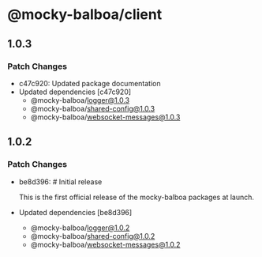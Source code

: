 # @mocky-balboa/client

## 1.0.3

### Patch Changes

- c47c920: Updated package documentation
- Updated dependencies [c47c920]
  - @mocky-balboa/logger@1.0.3
  - @mocky-balboa/shared-config@1.0.3
  - @mocky-balboa/websocket-messages@1.0.3

## 1.0.2

### Patch Changes

- be8d396: # Initial release

  This is the first official release of the mocky-balboa packages at launch.

- Updated dependencies [be8d396]
  - @mocky-balboa/logger@1.0.2
  - @mocky-balboa/shared-config@1.0.2
  - @mocky-balboa/websocket-messages@1.0.2
